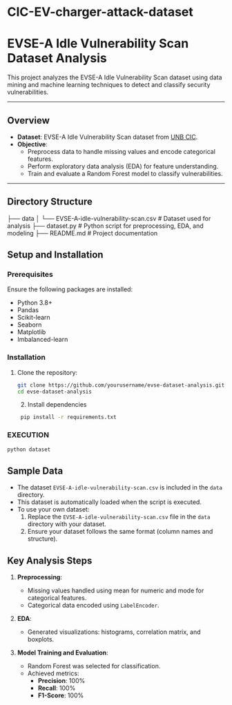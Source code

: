 # CIC-EV-charger-attack-dataset
# EVSE-A Idle Vulnerability Scan Dataset Analysis

This project analyzes the EVSE-A Idle Vulnerability Scan dataset using data mining and machine learning techniques to detect and classify security vulnerabilities.

---

## **Overview**
- **Dataset**: EVSE-A Idle Vulnerability Scan dataset from [UNB CIC](https://www.unb.ca/cic/datasets/evse-dataset-2024.html).
- **Objective**:
  - Preprocess data to handle missing values and encode categorical features.
  - Perform exploratory data analysis (EDA) for feature understanding.
  - Train and evaluate a Random Forest model to classify vulnerabilities.

---

## Directory Structure
├── data
│   └── EVSE-A-idle-vulnerability-scan.csv  # Dataset used for analysis
├── dataset.py                              # Python script for preprocessing, EDA, and modeling
├── README.md                               # Project documentation








## **Setup and Installation**
### **Prerequisites**
Ensure the following packages are installed:
- Python 3.8+
- Pandas
- Scikit-learn
- Seaborn
- Matplotlib
- Imbalanced-learn

### **Installation**
1. Clone the repository:
   ```bash
   git clone https://github.com/yourusername/evse-dataset-analysis.git
   cd evse-dataset-analysis
   ````
   2. Install dependencies
   ````bash
    pip install -r requirements.txt


### **EXECUTION**
   ```bash
   python dataset
````

## **Sample Data**
- The dataset `EVSE-A-idle-vulnerability-scan.csv` is included in the `data` directory.
- This dataset is automatically loaded when the script is executed.
- To use your own dataset:
  1. Replace the `EVSE-A-idle-vulnerability-scan.csv` file in the `data` directory with your dataset.
  2. Ensure your dataset follows the same format (column names and structure).




## Key Analysis Steps
1. **Preprocessing**:
   - Missing values handled using mean for numeric and mode for categorical features.
   - Categorical data encoded using `LabelEncoder`.

2. **EDA**:
   - Generated visualizations: histograms, correlation matrix, and boxplots.

3. **Model Training and Evaluation**:
   - Random Forest was selected for classification.
   - Achieved metrics:
     - **Precision**: 100%
     - **Recall**: 100%
     - **F1-Score**: 100%

